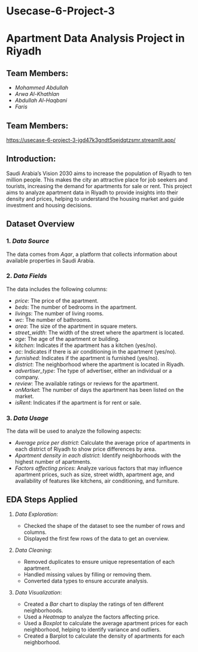 # Usecase-6-Project-3
# Apartment Data Analysis Project in Riyadh



## Team Members:
- *Mohammed Abdullah*
- *Arwa Al-Khathlan*
- *Abdullah Al-Haqbani*
- *Faris*
## Team Members:
https://usecase-6-project-3-jgd47k3gndt5qejdqtzsmr.streamlit.app/


  ## Introduction:
  Saudi Arabia’s Vision 2030 aims to increase the population of Riyadh to ten million people. This makes the city an attractive place for job seekers and tourists, increasing the demand for apartments for sale or rent. This project aims to analyze apartment data in Riyadh to provide insights into their density and prices, helping to understand the housing market and guide investment and housing decisions.

  ## Dataset Overview
### 1. *Data Source*  
   The data comes from *Aqar*, a platform that collects information about available properties in Saudi Arabia.

### 2. *Data Fields*  
   The data includes the following columns:

   - *price*: The price of the apartment.
   - *beds*: The number of bedrooms in the apartment.
   - *livings*: The number of living rooms.
   - *wc*: The number of bathrooms.
   - *area*: The size of the apartment in square meters.
   - *street_width*: The width of the street where the apartment is located.
   - *age*: The age of the apartment or building.
   - *kitchen*: Indicates if the apartment has a kitchen (yes/no).
   - *ac*: Indicates if there is air conditioning in the apartment (yes/no).
   - *furnished*: Indicates if the apartment is furnished (yes/no).
   - *district*: The neighborhood where the apartment is located in Riyadh.
   - *advertiser_type*: The type of advertiser, either an individual or a company.
   - *review*: The available ratings or reviews for the apartment.
   - *onMarket*: The number of days the apartment has been listed on the market.
   - *isRent*: Indicates if the apartment is for rent or sale.

### 3. *Data Usage*
   The data will be used to analyze the following aspects:

   - *Average price per district*: Calculate the average price of apartments in each district of Riyadh to show price differences by area.
   - *Apartment density in each district*: Identify neighborhoods with the highest number of apartments.
   - *Factors affecting prices*: Analyze various factors that may influence apartment prices, such as size, street width, apartment age, and availability of features like kitchens, air conditioning, and furniture.

## EDA Steps Applied

1. *Data Exploration*:
   - Checked the shape of the dataset to see the number of rows and columns.
   - Displayed the first few rows of the data to get an overview.

2. *Data Cleaning*:
   - Removed duplicates to ensure unique representation of each apartment.
   - Handled missing values by filling or removing them.
   - Converted data types to ensure accurate analysis.

3. *Data Visualization*:
   - Created a *Bar* chart to display the ratings of ten different neighborhoods.
   - Used a *Heatmap* to analyze the factors affecting price.
   - Used a *Boxplot* to calculate the average apartment prices for each neighborhood, helping to identify variance and outliers.
   - Created a Barplot to calculate the density of apartments for each neighborhood.

